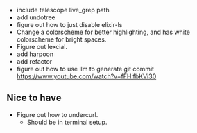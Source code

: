 - include telescope live_grep path
- add undotree
- figure out how to just disable elixir-ls
- Change a colorscheme for better highlighting, and has white colorscheme for bright spaces.
- Figure out lexcial.
- add harpoon
- add refactor
- figure out how to use llm to generate git commit
  https://www.youtube.com/watch?v=fFHlfbKVi30

## Nice to have
- Figure out how to undercurl.
  - Should be in terminal setup.
